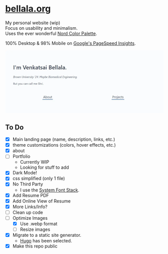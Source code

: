 # [bellala.org](https://bellala.org)
My personal website (wip)  
Focus on usability and minimalism.  
Uses the ever wonderful [Nord Color Palette](https://www.nordtheme.com/).  

100% Desktop & 98% Mobile on [Google's PageSpeed Insights](https://developers.google.com/speed/pagespeed/insights/?url=http%3A%2F%2Fbellala.org).

![Screenshot](static/img/site.webp)

## To Do
- [x] Main landing page (name, description, links, etc.)
- [x] theme customizations (colors, hover effects, etc.)
- [x] about
- [ ] Portfolio
  - Currently WIP
  - Looking for stuff to add
- [x] Dark Mode!
- [x] css simplified (only 1 file)
- [x] No Third Party
  - I use the [System Font Stack](https://github.com/jonathantneal/system-font-css).
- [x] Add Resume PDF
- [x] Add Online View of Resume
- [x] More Links/Info?
- [ ] Clean up code
- [ ] Optimize Images
  - [x] Use .webp format
  - [ ] Resize images
- [x] Migrate to a static site generator.
  - [Hugo](https://gohugo.io/) has been selected.
- [x] Make this repo public

